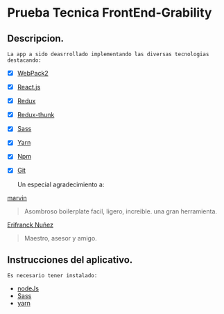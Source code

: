 # Prueba Tecnica FrontEnd-Grability

## Descripcion.

	La app a sido deasrrollado implementando las diversas tecnologias destacando:

- [x] [WebPack2](https://webpack.js.org/)

- [x] [React.js](https://facebook.github.io/react/)
- [x] [Redux](http://es.redux.js.org/)
- [x] [Redux-thunk](https://github.com/gaearon/redux-thunk)

- [x] [Sass](https://sass-lang.com)
- [x] [Yarn](https://yarnpkg.com/lang/en/)
- [x] [Npm](https://www.npmjs.com/)

- [x] [Git](https://github.com/)

	Un especial agradecimiento a:

[marvin](https://github.com/workco/marvin)
>Asombroso boilerplate facil, ligero, increible.
>una gran herramienta.

[Erifranck Nuñez](https://www.linkedin.com/in/erifranck-nu%C3%B1ez-948a32b7/)
>Maestro, asesor y amigo.

## Instrucciones del aplicativo.

	Es necesario tener instalado:
- [nodeJs](https://nodejs.org/es/)
- [Sass](https://sass-lang.com)
- [yarn](https://yarnpkg.com/lang/en/)


